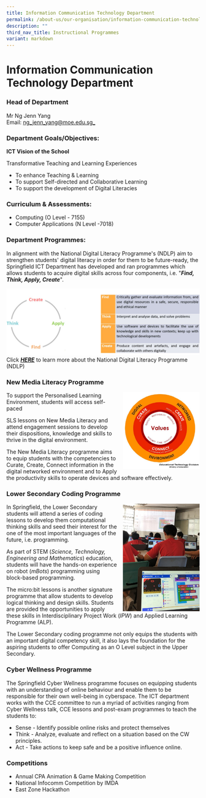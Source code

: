 ```yaml
---
title: Information Communication Technology Department
permalink: /about-us/our-organisation/information-communication-technology-department/
description: ""
third_nav_title: Instructional Programmes
variant: markdown
---
```

# **Information Communication Technology Department**

### Head of Department

Mr Ng Jenn Yang     
Email:&nbsp;[ng_jenn_yang@moe.edu.sg_](mailto:ng_jenn_yang@moe.edu.sg)


### Department Goals/Objectives:

**ICT Vision of the School**

Transformative Teaching and Learning Experiences

- To enhance Teaching &amp; Learning
- To support Self-directed and Collaborative Learning
- To support the development of Digital Literacies

### Curriculum &amp; Assessments:

*   Computing (O Level - 7155)  
*   Computer Applications (N Level -7018)

### Department Programmes:

In alignment with the National Digital Literacy Programme's (NDLP) aim to strengthen students' digital literacy in order for them to be future-ready, the Springfield ICT Department has developed and ran programmes which allows students to acquire digital skills across four components, i.e. "**_Find, Think, Apply, Create_**".

![](/images/ICT.jpg)
Click&nbsp;[**_HERE_**](/programmes/ndlp)&nbsp;to learn more about the National Digital Literacy Programme (NDLP)

### New Media Literacy Programme

<img src="/images/ict4.png" style="width:200px;height:200px;margin-left:15px;" align="right">

To support the Personalised Learning Environment, students will access self-paced&nbsp;

SLS lessons on&nbsp;New Media Literacy and attend engagement sessions to develop their dispositions, knowledge and skills to thrive in the digital environment.

The New Media Literacy programme aims to equip students with the competencies to Curate, Create, Connect information in the digital networked environment and to Apply the productivity skills to operate devices and software effectively.

### Lower Secondary Coding Programme

<img src="/images/ict5.png" style="width:200px;height:280px;margin-left:15px;" align="right">

In Springfield, the Lower Secondary students will attend a series of coding lessons to develop them computational thinking skills and seed their interest for the one of the most important languages of the future, i.e. programming.

As part of STEM (_Science, Technology, Engineering and Mathematics_) education, students will have the hands-on experience on robot (_mBots_) programming using block-based programming.

The micro:bit lessons is another signature programme that allow students to develop logical thinking and design skills. Students are provided the opportunities to apply these skills in Interdisciplinary Project Work (_IPW_) and Applied Learning Programme (ALP).

The Lower Secondary coding programme not only equips the students with an important digital competency skill, it also lays the foundation for the aspiring students to offer Computing as an O Level subject in the Upper Secondary.


### Cyber Wellness Programme

The Springfield Cyber Wellness programme focuses on equipping students with an understanding of online behaviour and enable them to be responsible for their own well-being in cyberspace. The ICT department works with the CCE committee to run a myriad of activities ranging from Cyber Wellness talk, CCE lessons and post-exam programmes to teach the students to:  
  

*   Sense - Identify possible online risks and protect themselves
*   Think - Analyze, evaluate and reflect on a situation based on the CW principles.
*   Act - Take actions to keep safe and be a positive influence online.

### Competitions

*   Annual CPA Animation &amp; Game Making Competition
*   National Infocomm Competition by IMDA
*   East Zone Hackathon
